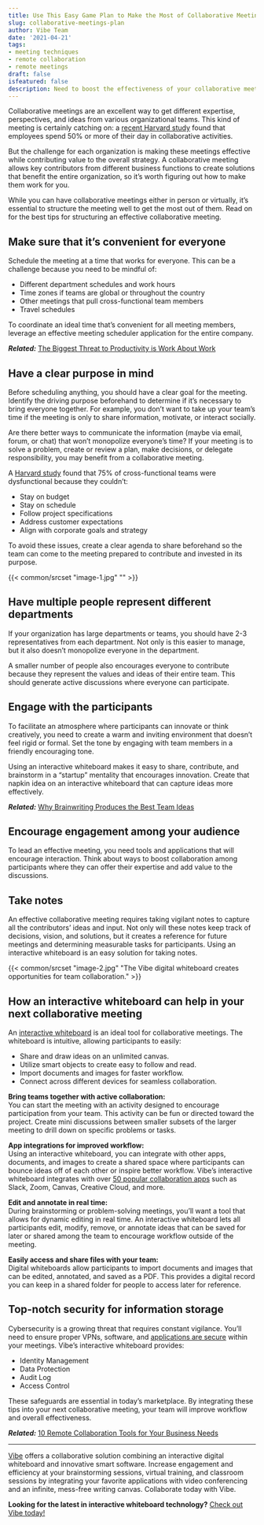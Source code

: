 ```yaml
---
title: Use This Easy Game Plan to Make the Most of Collaborative Meetings
slug: collaborative-meetings-plan
author: Vibe Team
date: '2021-04-21'
tags:
- meeting techniques
- remote collaboration
- remote meetings
draft: false
isfeatured: false
description: Need to boost the effectiveness of your collaborative meetings? Vibe offers essential tips for engaging participants.
---
```


Collaborative meetings are an excellent way to get different expertise, perspectives, and ideas from various organizational teams. This kind of meeting is certainly catching on: a [recent Harvard study](https://hbr.org/2016/01/collaborative-overload) found that employees spend 50% or more of their day in collaborative activities.

But the challenge for each organization is making these meetings effective while contributing value to the overall strategy. A collaborative meeting allows key contributors from different business functions to create solutions that benefit the entire organization, so it’s worth figuring out how to make them work for you.

While you can have collaborative meetings either in person or virtually, it’s essential to structure the meeting well to get the most out of them. Read on for the best tips for structuring an effective collaborative meeting.

## Make sure that it’s convenient for everyone

Schedule the meeting at a time that works for everyone. This can be a challenge because you need to be mindful of:

- Different department schedules and work hours
- Time zones if teams are global or throughout the country
- Other meetings that pull cross-functional team members
- Travel schedules

To coordinate an ideal time that’s convenient for all meeting members, leverage an effective meeting scheduler application for the entire company.

***Related:*** [The Biggest Threat to Productivity is Work About Work](https://vibe.us/blog/the-biggest-threat-to-productivity-is-work-about-work-heres-how-to-fix-it/)

## Have a clear purpose in mind

Before scheduling anything, you should have a clear goal for the meeting. Identify the driving purpose beforehand to determine if it’s necessary to bring everyone together. For example, you don’t want to take up your team’s time if the meeting is only to share information, motivate, or interact socially.

Are there better ways to communicate the information (maybe via email, forum, or chat) that won’t monopolize everyone’s time? If your meeting is to solve a problem, create or review a plan, make decisions, or delegate responsibility, you may benefit from a collaborative meeting.

A [Harvard study](#) found that 75% of cross-functional teams were dysfunctional because they couldn’t:

- Stay on budget
- Stay on schedule
- Follow project specifications
- Address customer expectations
- Align with corporate goals and strategy

To avoid these issues, create a clear agenda to share beforehand so the team can come to the meeting prepared to contribute and invested in its purpose.

{{< common/srcset "image-1.jpg" "" >}}

## Have multiple people represent different departments

If your organization has large departments or teams, you should have 2-3 representatives from each department. Not only is this easier to manage, but it also doesn’t monopolize everyone in the department.

A smaller number of people also encourages everyone to contribute because they represent the values and ideas of their entire team. This should generate active discussions where everyone can participate.

## Engage with the participants

To facilitate an atmosphere where participants can innovate or think creatively, you need to create a warm and inviting environment that doesn’t feel rigid or formal. Set the tone by engaging with team members in a friendly encouraging tone.

Using an interactive whiteboard makes it easy to share, contribute, and brainstorm in a “startup” mentality that encourages innovation. Create that napkin idea on an interactive whiteboard that can capture ideas more effectively.

***Related:*** [Why Brainwriting Produces the Best Team Ideas](https://vibe.us/blog/why-brainwriting-produces-the-best-team-ideas/) 

## Encourage engagement among your audience

To lead an effective meeting, you need tools and applications that will encourage interaction. Think about ways to boost collaboration among participants where they can offer their expertise and add value to the discussions.

## Take notes

An effective collaborative meeting requires taking vigilant notes to capture all the contributors’ ideas and input. Not only will these notes keep track of decisions, vision, and solutions, but it creates a reference for future meetings and determining measurable tasks for participants. Using an interactive whiteboard is an easy solution for taking notes.

{{< common/srcset "image-2.jpg" "The Vibe digital whiteboard creates opportunities for team collaboration." >}}

## How an interactive whiteboard can help in your next collaborative meeting

An [interactive whiteboard](https://vibe.us/software/) is an ideal tool for collaborative meetings. The whiteboard is intuitive, allowing participants to easily:

- Share and draw ideas on an unlimited canvas.
- Utilize smart objects to create easy to follow and read.
- Import documents and images for faster workflow.
- Connect across different devices for seamless collaboration.

**Bring teams together with active collaboration:**  
You can start the meeting with an activity designed to encourage participation from your team. This activity can be fun or directed toward the project. Create mini discussions between smaller subsets of the larger meeting to drill down on specific problems or tasks.

**App integrations for improved workflow:**  
Using an interactive whiteboard, you can integrate with other apps, documents, and images to create a shared space where participants can bounce ideas off of each other or inspire better workflow. Vibe’s interactive whiteboard integrates with over [50 popular collaboration apps](https://vibe.us/android-app-store/) such as Slack, Zoom, Canvas, Creative Cloud, and more.

**Edit and annotate in real time:**  
During brainstorming or problem-solving meetings, you’ll want a tool that allows for dynamic editing in real time. An interactive whiteboard lets all participants edit, modify, remove, or annotate ideas that can be saved for later or shared among the team to encourage workflow outside of the meeting.

**Easily access and share files with your team:**  
Digital whiteboards allow participants to import documents and images that can be edited, annotated, and saved as a PDF. This provides a digital record you can keep in a shared folder for people to access later for reference.

## Top-notch security for information storage

Cybersecurity is a growing threat that requires constant vigilance. You’ll need to ensure proper VPNs, software, and [applications are secure](https://vibe.us/security/) within your meetings. Vibe’s interactive whiteboard provides:

- Identity Management
- Data Protection
- Audit Log
- Access Control

These safeguards are essential in today’s marketplace. By integrating these tips into your next collaborative meeting, your team will improve workflow and overall effectiveness.

***Related:*** [10 Remote Collaboration Tools for Your Business Needs](https://vibe.us/blog/remote-collaboration-tools-for-your-business-needs/)



---

[Vibe](https://vibe.us/) offers a collaborative solution combining an interactive digital whiteboard and innovative smart software. Increase engagement and efficiency at your brainstorming sessions, virtual training, and classroom sessions by integrating your favorite applications with video conferencing and an infinite, mess-free writing canvas. Collaborate today with Vibe.

**Looking for the latest in interactive whiteboard technology?** [Check out Vibe today!](https://vibe.us/order/)
